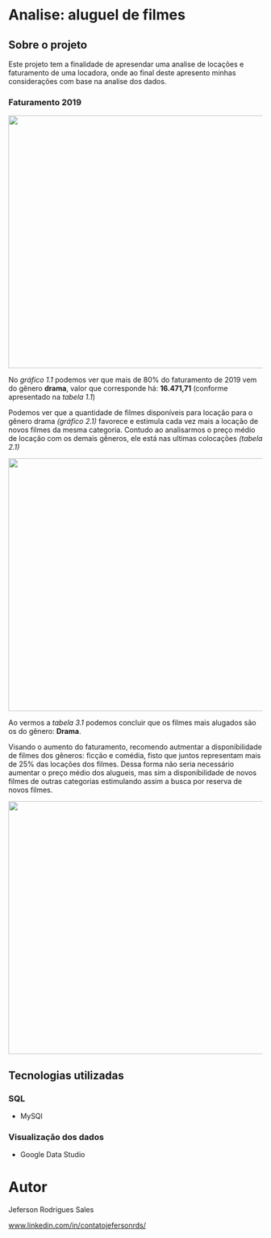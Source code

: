 # Analise: aluguel de filmes


## Sobre o projeto
Este projeto tem a finalidade de apresendar uma analise de locações e faturamento de uma locadora, onde ao final deste apresento minhas considerações com base na analise dos dados.

### Faturamento 2019

<p align="left">
<a target="blank"><img align="center" src="https://user-images.githubusercontent.com/123665579/216150063-f8ee5a2d-33fe-4c58-83f7-1d71e792c4b6.png"  height="500" width="650" /></a>
</p>

No _gráfico 1.1_ podemos ver que mais de 80% do faturamento de 2019 vem do gênero **drama**, valor que corresponde há: **16.471,71** (conforme apresentado na _tabela 1.1_)


Podemos ver que a quantidade de filmes disponíveis para locação para o gênero drama _(gráfico 2.1)_ favorece e estimula cada vez mais a locação de novos filmes da mesma categoria. Contudo ao analisarmos o preço médio de locação com os demais gêneros, ele está nas ultimas colocações _(tabela 2.1)_
<p align="left">
<a target="blank"><img align="center" src="https://user-images.githubusercontent.com/123665579/216150071-30161519-4c32-4a0a-8a86-a66be1323588.png"  height="500" width="650" /></a>
</p>


Ao vermos a _tabela 3.1_ podemos concluir que os filmes mais alugados são os do gênero: **Drama**.

Visando o aumento do faturamento, recomendo autmentar a disponibilidade de filmes dos gêneros: ficção e comédia, fisto que juntos representam mais de 25% das locações dos filmes. Dessa forma não seria necessário aumentar o preço médio dos alugueis, mas sim a disponibilidade de novos filmes de outras categorias estimulando assim a busca por reserva de novos filmes.

<p align="left">
<a target="blank"><img align="center" src="https://user-images.githubusercontent.com/123665579/216150068-6a85eb2b-d28b-4e17-a193-fd66499bb39b.png"  height="500" width="650" /></a>
</p>


## Tecnologias utilizadas
### SQL
- MySQl

### Visualização dos dados
- Google Data Studio


# Autor
Jeferson Rodrigues Sales

www.linkedin.com/in/contatojefersonrds/
